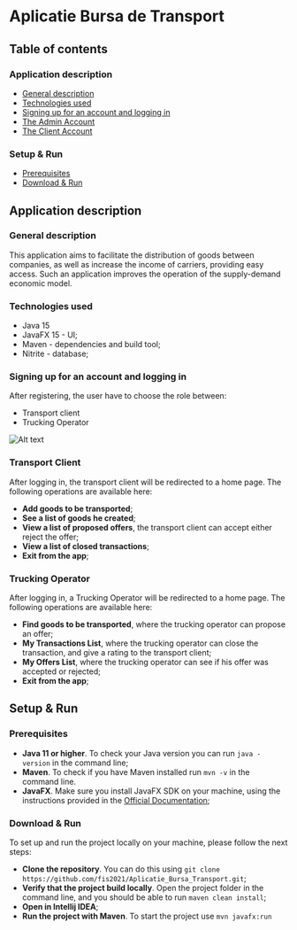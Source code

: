 
# Aplicatie Bursa de Transport


## Table of contents


### Application  description
* [General description](#general-description)
* [Technologies used](#technologies-used)
* [Signing up for an account and logging in](#signing-up-for-an-account-and-logging-in)
* [The Admin Account](#the-manager-account)
* [The Client Account](#the-client-account)

### Setup & Run

* [Prerequisites](#prerequisites)
* [Download & Run](#download--run)


## Application description

### General description

This application aims to facilitate the distribution of goods between companies, as well as increase the income of carriers, providing easy access. Such an application improves the operation of the supply-demand economic model.

### Technologies used
* Java 15
* JavaFX 15 - UI;
* Maven - dependencies and build tool;
* Nitrite - database;

### Signing up for an account and logging in

After registering, the user have to choose the role between:
* Transport client
* Trucking Operator

![Alt text](src/main/resources/login.png?raw=true "Login Page")

### Transport Client

After logging in, the transport client will be redirected to a home page. The following operations are available here:
* **Add goods to be transported**;
* **See a list of goods he created**;
* **View a list of proposed offers**, the transport client can accept either reject the offer;
* **View a list of closed transactions**;
* **Exit from the app**;

### Trucking Operator

After logging in, a Trucking Operator will be redirected to a home page. The following operations are available here:
* **Find goods to be transported**, where the trucking operator can propose an offer;
* **My Transactions List**, where the trucking operator can close the transaction, and give a rating to the transport client;
* **My Offers List**, where the trucking operator can see if his offer was accepted or rejected;
* **Exit from the app**;

## Setup & Run

### Prerequisites
* **Java 11 or higher**. To check your Java version you can run `java -version` in the command line;
* **Maven**. To check if you have Maven installed run `mvn -v` in the command line.
* **JavaFX**. Make sure you install JavaFX SDK on your machine, using the instructions provided in the [Official Documentation](https://openjfx.io/openjfx-docs/#install-javafx);

### Download & Run
To set up and run the project locally on your machine, please follow the next steps:

* **Clone the repository**. You can do this using `git clone https://github.com/fis2021/Aplicatie_Bursa_Transport.git`;
* **Verify that the project build locally**. Open the project folder in the command line, and you should be able to run `maven clean install`;
* **Open in Intellij IDEA**;
* **Run the project with Maven**. To start the project use `mvn javafx:run`
